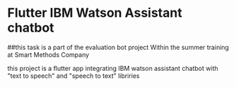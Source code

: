# Flutter IBM Watson Assistant chatbot
 
 ##this task is a part of the evaluation bot project Within the summer training at Smart Methods Company
 
this project is a flutter app integrating IBM watson assistant chatbot with "text to speech" and "speech to text" libriries
